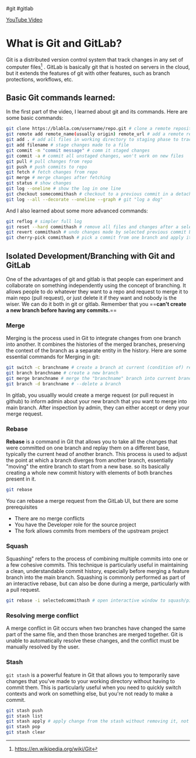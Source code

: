 #git #gitlab 

[YouTube Video](https://www.youtube.com/watch?v=NK2BrGpA9wI&ab_channel=CameronMcKenzie)
# What is Git and GitLab?
Git is a distributed version control system that track changes in any set of computer files[^1] . GitLab is basically git that is hosted on servers in the cloud, but it extends the features of git with other features,  such as branch protections, workflows, etc.
## Basic Git commands learned:
In the first part of the video, I learned about git and its commands. Here are some basic commands:

```sh
git clone https://blabla.com/username/repo.git # clone a remote repository
git remote add remote_name(usually origin) remote_url # add a remote repo
git add . # add all files in working directory to staging phase to track their changes
git add filename # stage changes made to a file
git commit -m "commit message" # comm it staged changes 
git commit -a # commit all unstaged changes, won't work on new files
git pull # pull changes from repo
git push # push commits to repo
git fetch # fetch changes from repo
git merge # merge changes after fetching
git status # show changes
git log --oneline # show the log in one line
git checkout somecommithash # checkout to a previous commit in a detached HEAD state
git log --all --decorate --oneline --graph # git "log a dog"
```

And I also learned about some more advanced commands:

```sh
git reflog # simpler full log
git reset --hard commithash # remove all files and changes after a selected commit
git revert commithash # undo changes made by selected previous commit by creating a new commit that does the opposite of the selected commit
git cherry-pick commithash # pick a commit from one branch and apply it to other branch or same branch (re-applying prevous change)
```

## Isolated Development/Branching with Git and GitLab
One of the advantages of git and gitlab is that people can experiment and collaborate on something independently using the concept of branching. It allows people to do whatever they want to a repo and request to merge it to main repo (pull request), or just delete it if they want and nobody is the wiser.  We can do it both in git or gitlab. Remember that you ==**can't create a new branch before having any commits.**==

### Merge
Merging is the process used in Git to integrate changes from one branch into another. It combines the histories of the merged branches, preserving the context of the branch as a separate entity in the history. Here are some essential commands for Merging in git:

```sh
git switch -c branchname # create a branch at current (condition of) repo and switch to it
git branch branchname # create a new branch 
git merge branchname # merge the "branchname" branch into current branch
git branch -d branchname # --delete a branch
```

In gitlab, you usuallly would create a merge request (or pull request in github) to inform admin about your new branch that you want to merge into main branch. After inspection by admin, they can either accept or deny your merge request.

### Rebase
**Rebase** is a command in Git that allows you to take all the changes that were committed on one branch and replay them on a different base, typically the current head of another branch. This process is used to adjust the point at which a branch diverges from another branch, essentially "moving" the entire branch to start from a new base. so its basically creating a whole new commit history with elements of both branches present in it.


```sh
git rebase
```

You can rebase a merge request from the GitLab UI, but there are some prerequisites
- There are no merge conflicts
- You have the Developer role for the source project
- The fork allows commits from members of the upstream project 

### Squash
Squashing" refers to the process of combining multiple commits into one or a few cohesive commits. This technique is particularly useful in maintaining a clean, understandable commit history, especially before merging a feature branch into the main branch. Squashing is commonly performed as part of an interactive rebase, but can also be done during a merge, particularly with a pull request.

```sh
git rebase -i selectedcommithash # open interactive window to squash/pick commits occured after the selected commit
```

### Resolving merge conflict
A merge conflict in Git occurs when two branches have changed the same part of the same file, and then those branches are merged together. Git is unable to automatically resolve these changes, and the conflict must be manually resolved by the user.

### Stash
`git stash` is a powerful feature in Git that allows you to temporarily save changes that you've made to your working directory without having to commit them. This is particularly useful when you need to quickly switch contexts and work on something else, but you're not ready to make a commit. 

```sh
git stash push
git stash list
git stash apply # apply change from the stash without removing it, not like pop
git stash pop
git stash clear
```

[^1]: https://en.wikipedia.org/wiki/Git